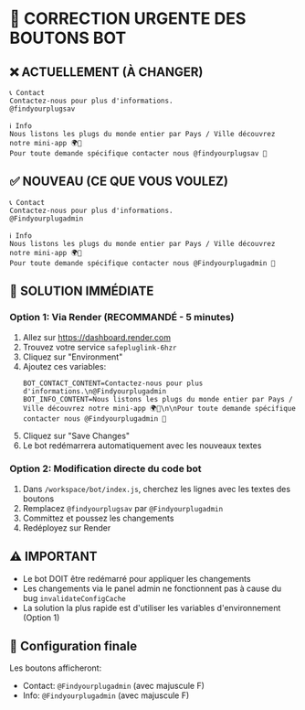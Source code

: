 # 🚨 CORRECTION URGENTE DES BOUTONS BOT

## ❌ ACTUELLEMENT (À CHANGER)
```
📞 Contact
Contactez-nous pour plus d'informations.
@findyourplugsav

ℹ️ Info
Nous listons les plugs du monde entier par Pays / Ville découvrez notre mini-app 🌍🔌
Pour toute demande spécifique contacter nous @findyourplugsav 📲
```

## ✅ NOUVEAU (CE QUE VOUS VOULEZ)
```
📞 Contact
Contactez-nous pour plus d'informations.
@Findyourplugadmin

ℹ️ Info
Nous listons les plugs du monde entier par Pays / Ville découvrez notre mini-app 🌍🔌
Pour toute demande spécifique contacter nous @Findyourplugadmin 📲
```

## 🔧 SOLUTION IMMÉDIATE

### Option 1: Via Render (RECOMMANDÉ - 5 minutes)
1. Allez sur https://dashboard.render.com
2. Trouvez votre service `safepluglink-6hzr`
3. Cliquez sur "Environment"
4. Ajoutez ces variables:
   ```
   BOT_CONTACT_CONTENT=Contactez-nous pour plus d'informations.\n@Findyourplugadmin
   BOT_INFO_CONTENT=Nous listons les plugs du monde entier par Pays / Ville découvrez notre mini-app 🌍🔌\n\nPour toute demande spécifique contacter nous @Findyourplugadmin 📲
   ```
5. Cliquez sur "Save Changes"
6. Le bot redémarrera automatiquement avec les nouveaux textes

### Option 2: Modification directe du code bot
1. Dans `/workspace/bot/index.js`, cherchez les lignes avec les textes des boutons
2. Remplacez `@findyourplugsav` par `@Findyourplugadmin`
3. Committez et poussez les changements
4. Redéployez sur Render

## ⚠️ IMPORTANT
- Le bot DOIT être redémarré pour appliquer les changements
- Les changements via le panel admin ne fonctionnent pas à cause du bug `invalidateConfigCache`
- La solution la plus rapide est d'utiliser les variables d'environnement (Option 1)

## 📝 Configuration finale
Les boutons afficheront:
- Contact: `@Findyourplugadmin` (avec majuscule F)
- Info: `@Findyourplugadmin` (avec majuscule F)